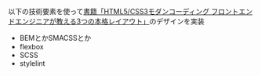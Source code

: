 以下の技術要素を使って[書籍「HTML5/CSS3モダンコーディング フロントエンドエンジニアが教える3つの本格レイアウト」](http://www.seshop.com/product/detail/18272)のデザインを実装

- BEMとかSMACSSとか
- flexbox
- SCSS
- stylelint 
